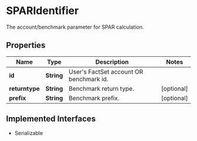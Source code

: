 

# SPARIdentifier

The account/benchmark parameter for SPAR calculation.

## Properties

Name | Type | Description | Notes
------------ | ------------- | ------------- | -------------
**id** | **String** | User&#39;s FactSet account OR benchmark id. | 
**returntype** | **String** | Benchmark return type. |  [optional]
**prefix** | **String** | Benchmark prefix. |  [optional]


## Implemented Interfaces

* Serializable


